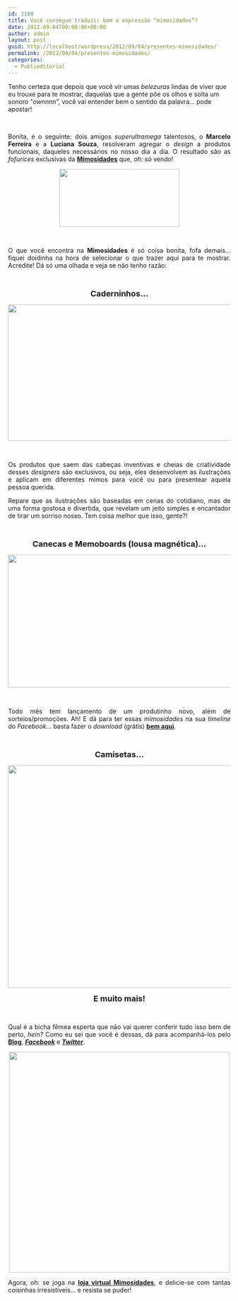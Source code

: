 ```yaml
---
id: 3180
title: Você consegue traduzir bem a expressão “mimosidades”?
date: 2012-09-04T00:00:00+00:00
author: admin
layout: post
guid: http://localhost/wordpress/2012/09/04/presentes-mimosidades/
permalink: /2012/09/04/presentes-mimosidades/
categories:
  - Publieditorial
---
```

Tenho certeza que depois que você vir umas _belezuras_ lindas de viver que eu trouxe para te mostrar, daquelas que a gente põe os olhos e solta um sonoro “_ownnnn_”, você vai entender bem o sentido da palavra… pode apostar!

&nbsp;

<p align="justify">
  Bonita, é o seguinte: dois amigos <em>superultramega</em> talentosos, o <strong>Marcelo Ferreira</strong> e a <strong>Luciana Souza</strong>, resolveram agregar o <em>design</em> a produtos funcionais, daqueles necessários no nosso dia a dia. O resultado são as <em>fofurices</em> exclusivas da <strong><a href="http://loja.mimosidades.com.br/" target="_blank">Mimosidades</a></strong> que, <em>oh: </em>só vendo!
</p>

<!--more-->

<p align="center">
  <a href="http://www.trololodemulher.com.br/?attachment_id=9084" rel="attachment wp-att-9084"><img class="alignnone size-full wp-image-9084" title="MIMOSIDADES" src="http://www.trololodemulher.com.br/blog/wp-content/uploads/2012/09/MIMOSIDADES.png" alt="" width="272" height="131" /></a>
</p>

&nbsp;

<p align="justify">
  O que você encontra na <strong>Mimosidades</strong> é só coisa bonita, fofa demais… fiquei doidinha na hora de selecionar o que trazer aqui para te mostrar. Acredite! Dá só uma olhada e veja se não tenho razão:
</p>

&nbsp;

<p align="center">
  <strong><span style="font-size: large;">Caderninhos…</span></strong>
</p>

<p align="center">
  <a href="http://www.trololodemulher.com.br/?attachment_id=9088" rel="attachment wp-att-9088"><img class="alignnone size-full wp-image-9088" title="MIMOSIDADES-CADERNINHOS" src="http://www.trololodemulher.com.br/blog/wp-content/uploads/2012/09/MIMOSIDADES-CADERNINHOS.png" alt="" width="600" height="309" /></a>
</p>

&nbsp;

<p align="justify">
  Os produtos que saem das cabeças inventivas e cheias de criatividade desses <em>designers</em> são exclusivos, ou seja, eles desenvolvem as ilustrações e aplicam em diferentes mimos para você ou para presentear aquela pessoa querida.
</p>

<p align="justify">
  Repare que as ilustrações são baseadas em cenas do cotidiano, mas de uma forma gostosa e divertida, que revelam um jeito simples e encantador de tirar um sorriso nosso. Tem coisa melhor que isso, gente?!
</p>

&nbsp;

<p align="center">
  <strong><span style="font-size: large;">Canecas e Memoboards (lousa magnética)…</span></strong>
</p>

<p align="center">
  <a href="http://www.trololodemulher.com.br/?attachment_id=9090" rel="attachment wp-att-9090"><img class="alignnone size-full wp-image-9090" title="MIMOSIDADES-CANECAS-LOUSA MAGNETICA" src="http://www.trololodemulher.com.br/blog/wp-content/uploads/2012/09/MIMOSIDADES-CANECAS-LOUSA-MAGNETICA.png" alt="" width="600" height="301" /></a>
</p>

&nbsp;

<p align="justify">
  Todo mês tem lançamento de um produtinho novo, além de sorteios/promoções. Ah! E dá para ter essas <em>mimosidades</em> na sua <em>timeline</em> do <em>Facebook</em>… basta fazer o<em> download</em> (grátis) <strong><a href="http://www.mimosidades.com.br/timeline_mimosidades/" target="_blank">bem aqui</a></strong>.
</p>

&nbsp;

<p align="center">
  <strong><span style="font-size: large;">Camisetas…</span></strong>
</p>

<p align="center">
  <a href="http://www.trololodemulher.com.br/?attachment_id=9089" rel="attachment wp-att-9089"><img class="alignnone size-full wp-image-9089" title="MIMOSIDADES-CAMISETAS" src="http://www.trololodemulher.com.br/blog/wp-content/uploads/2012/09/MIMOSIDADES-CAMISETAS.png" alt="" width="600" height="504" /></a>
</p>

<p align="center">
  <strong><span style="font-size: large;">E muito mais!</span></strong>
</p>

&nbsp;

<p align="justify">
  Qual é a bicha fêmea esperta que não vai querer conferir tudo isso bem de perto, <em>hein?</em> Como eu sei que você é dessas, dá para acompanhá-los pelo <strong><a href="http://www.mimosidades.com.br/" target="_blank">Blog</a></strong>, <strong><em><a href="https://www.facebook.com/mimosidadespresentes" target="_blank">Facebook</a></em></strong> e <strong><em><a href="https://twitter.com/mimosidades" target="_blank">Twitter</a></em></strong>.
</p>

<p align="center">
  <a href="http://www.trololodemulher.com.br/?attachment_id=9085" rel="attachment wp-att-9085"><img class="alignnone size-full wp-image-9085" title="MIMOSIDADES[2]" src="http://www.trololodemulher.com.br/blog/wp-content/uploads/2012/09/Mimosidades2.jpg" alt="" width="500" height="500" /></a>
</p>

<p align="justify">
  Agora, <em>oh</em>: se joga na <strong><a href="http://loja.mimosidades.com.br/" target="_blank">loja virtual Mimosidades</a></strong>, e delicie-se com tantas coisinhas irresistíveis… e resista se puder!
</p>